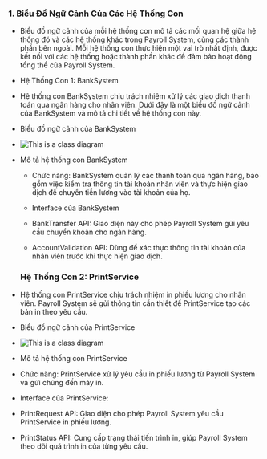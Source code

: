 ### 1. Biểu Đồ Ngữ Cảnh Của Các Hệ Thống Con

- Biểu đồ ngữ cảnh của mỗi hệ thống con mô tả các mối quan hệ giữa hệ thống đó và các hệ thống khác trong Payroll System, cùng các thành phần bên ngoài. Mỗi hệ thống con thực hiện một vai trò nhất định, được kết nối với các hệ thống hoặc thành phần khác để đảm bảo hoạt động tổng thể của Payroll System.

- Hệ Thống Con 1: BankSystem

- Hệ thống con BankSystem chịu trách nhiệm xử lý các giao dịch thanh toán qua ngân hàng cho nhân viên. Dưới đây là một biểu đồ ngữ cảnh của BankSystem và mô tả chi tiết về hệ thống con này.

- Biểu đồ ngữ cảnh của BankSystem

- ![This is a class diagram](https://www.planttext.com/api/plantuml/png/UhzxlqDnIM9HIMbk3bTHQd99ObvwJgg2Ka1YPL5-Jev2S6LnIMgkaa8rbm8GH3ibvcL3X6AvQhcuaFaAkhfs2agk5IMfHNc9EGeW6GM_r9Bo_A9i9GKh1VVCn7o5b8UxkvCp5FBI3o_AKyWul20ldSiXDIy5P3S0003__mC0)

- Mô tả hệ thống con BankSystem

  - Chức năng: BankSystem quản lý các thanh toán qua ngân hàng, bao gồm việc kiểm tra thông tin tài khoản nhân viên và thực hiện giao dịch để chuyển tiền lương vào tài khoản của họ.

  - Interface của BankSystem
  
  - BankTransfer API: Giao diện này cho phép Payroll System gửi yêu cầu chuyển khoản cho ngân hàng.
  
  - AccountValidation API: Dùng để xác thực thông tin tài khoản của nhân viên trước khi thực hiện giao dịch.

  ### Hệ Thống Con 2: PrintService

 - Hệ thống con PrintService chịu trách nhiệm in phiếu lương cho nhân viên. Payroll System sẽ gửi thông tin cần thiết để PrintService tạo các bản in theo yêu cầu.

 - Biểu đồ ngữ cảnh của PrintService

 - ![This is a class diagram](https://www.planttext.com/api/plantuml/png/UhzxlqDnIM9HIMbk3bTHQd99ObvwJgg2Ka1YPL5-Jev2S6LnIMgkaa8rbm8GH3ibvcL3X6AvQhcuaFaAkhfs2agk5IMfHNc9EGeW6GM_r9Bo_A9i9GKh1VVCn7o5b8UxkvCp5FBI3o_AKyWul20ldSiXDIy5P3S0003__mC0)

 - Mô tả hệ thống con PrintService
   
 - Chức năng: PrintService xử lý yêu cầu in phiếu lương từ Payroll System và gửi chúng đến máy in.
   
 - Interface của PrintService:
   
 - PrintRequest API: Giao diện cho phép Payroll System yêu cầu PrintService in phiếu lương.
   
 - PrintStatus API: Cung cấp trạng thái tiến trình in, giúp Payroll System theo dõi quá trình in của từng yêu cầu.


